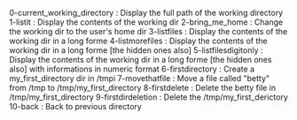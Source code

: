 0-current_working_directory	: Display the full path of the working directory
1-listit			: Display the contents of the working dir
2-bring_me_home			: Change the working dir to the user's home dir
3-listfiles			: Display the contents of the working dir in a long forme
4-listmorefiles			: Display the contents of the working dir in a long forme [the hidden ones also]
5-listfilesdigitonly		: Display the contents of the working dir in a long forme [the hidden ones also] with informations in  numeric format
6-firstdirectory		: Create a my_first_directory dir in /tmpi
7-movethatfile			: Move a file called "betty" from /tmp to /tmp/my_first_directory
8-firstdelete			: Delete the betty file in /tmp/my_first_directory
9-firstdirdeletion 		: Delete the /tmp/my_first_derictory
10-back 			: Back to previous directory
